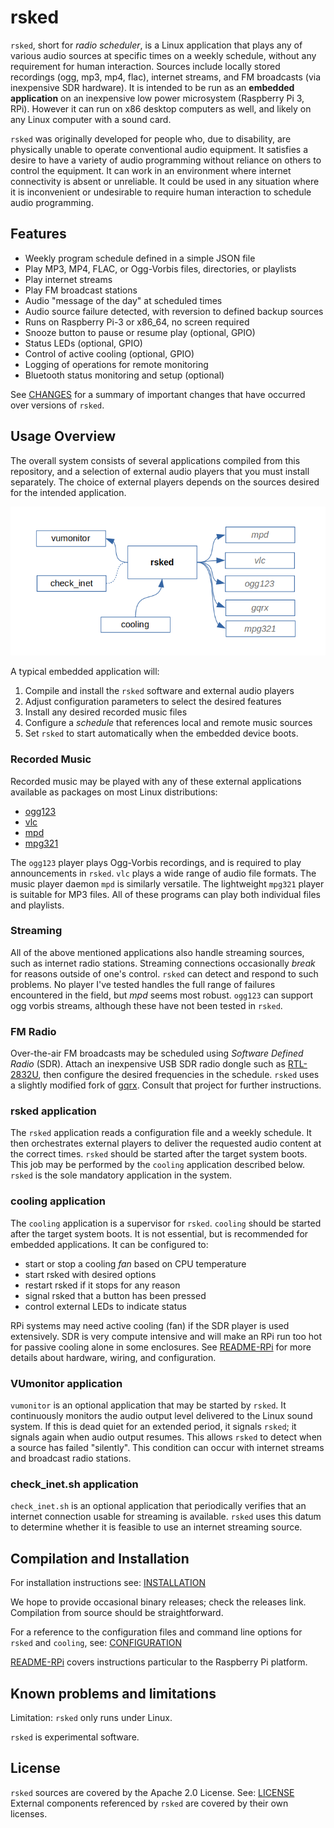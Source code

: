 rsked
=====

`rsked`, short for *radio scheduler*, is a Linux application that
plays any of various audio sources at specific times on a weekly
schedule, without any requirement for human interaction.  Sources
include locally stored recordings (ogg, mp3, mp4, flac), internet
streams, and FM broadcasts (via inexpensive SDR hardware). It is
intended to be run as an **embedded application** on an inexpensive
low power microsystem (Raspberry Pi 3, RPi).  However it can run on
x86 desktop computers as well, and likely on any Linux computer with a
sound card.

`rsked` was originally developed for people who, due to disability,
are physically unable to operate conventional audio equipment. It
satisfies a desire to have a variety of audio programming without
reliance on others to control the equipment. It can work in an
environment where internet connectivity is absent or unreliable. It
could be used in any situation where it is inconvenient or undesirable
to require human interaction to schedule audio programming.

## Features

- Weekly program schedule defined in a simple JSON file
- Play MP3, MP4, FLAC, or Ogg-Vorbis files, directories, or playlists
- Play internet streams
- Play FM broadcast stations
- Audio "message of the day" at scheduled times
- Audio source failure detected, with reversion to defined backup sources
- Runs on Raspberry Pi-3 or x86_64, no screen required
- Snooze button to pause or resume play (optional, GPIO)
- Status LEDs (optional, GPIO)
- Control of active cooling (optional, GPIO)
- Logging of operations for remote monitoring
- Bluetooth status monitoring and setup (optional)

See [CHANGES](doc/CHANGES.md) for a summary of important changes that have
occurred over versions of `rsked`.


## Usage Overview

The overall system consists of several applications compiled from this
repository, and a selection of external audio players that you must install
separately.  The choice of external players depends on the sources
desired for the intended application.

![architecture]

[architecture]: doc/architecture.png

A typical embedded application will:

1. Compile and install the `rsked` software and external audio players
2. Adjust configuration parameters to select the desired features
3. Install any desired recorded music files
4. Configure a *schedule* that references local and remote music sources
5. Set `rsked` to start automatically when the embedded device boots.


### Recorded Music

Recorded music may be played with any of these external applications
available as packages on most Linux distributions:

- [ogg123](https://wiki.xiph.org/Vorbis-tools)
- [vlc](https://www.videolan.org)
- [mpd](https://www.musicpd.org)
- [mpg321](http://mpg321.sourceforge.net/)

The `ogg123` player plays Ogg-Vorbis recordings, and is required to
play announcements in `rsked`. `vlc` plays a wide range of audio file
formats.  The music player daemon `mpd` is similarly versatile.  The
lightweight `mpg321` player is suitable for MP3 files.  All of these
programs can play both individual files and playlists.


### Streaming

All of the above mentioned applications also handle streaming sources,
such as internet radio stations. Streaming connections occasionally
*break* for reasons outside of one's control.  `rsked` can detect and
respond to such problems.  No player I've tested handles the full
range of failures encountered in the field, but *mpd* seems most
robust.  `ogg123` can support ogg vorbis streams, although
these have not been tested in `rsked`.

### FM Radio

Over-the-air FM broadcasts may be scheduled using *Software Defined
Radio* (SDR). Attach an inexpensive USB SDR radio dongle such as
[RTL-2832U](https://www.rtl-sdr.com/), then configure the
desired frequencies in the schedule.  `rsked` uses a slightly modified
fork of [gqrx](https://github.com/farlies/gqrx). Consult that project
for further instructions.

### rsked application

The `rsked` application reads a configuration file and a weekly
schedule. It then orchestrates external players to deliver the
requested audio content at the correct times. `rsked` should be
started after the target system boots. This job may be performed by
the `cooling` application described below.  `rsked` is the sole
mandatory application in the system.

### cooling application

The `cooling` application is a supervisor for `rsked`.
`cooling` should be started after the target system boots.
It is not essential, but is recommended for embedded applications.
It can be configured to:

- start or stop a cooling *fan* based on CPU temperature
- start rsked with desired options
- restart rsked if it stops for any reason
- signal rsked that a button has been pressed
- control external LEDs to indicate status

RPi systems may need active cooling (fan) if the SDR player is used
extensively. SDR is very compute intensive and will make an RPi run
too hot for passive cooling alone in some enclosures.
See [README-RPi](doc/README-RPi.md) for
more details about hardware, wiring, and configuration.

### VUmonitor application

`vumonitor` is an optional application that may be started by `rsked`.
It continuously monitors the audio output level delivered to the Linux
sound system. If this is dead quiet for an extended period, it signals
`rsked`; it signals again when audio output resumes.  This allows `rsked`
to detect when a source has failed "silently". This condition can occur
with internet streams and broadcast radio stations.

### check_inet.sh application

`check_inet.sh` is an optional application that periodically verifies
that an internet connection usable for streaming is available.
`rsked` uses this datum to determine whether it is feasible to use an
internet streaming source.


## Compilation and Installation

For installation instructions see: [INSTALLATION](doc/INSTALLATION.md)

We hope to provide occasional binary releases; check the releases link.
Compilation from source should be straightforward.

For a reference to the configuration files and command line
options for `rsked` and `cooling`, 
see: [CONFIGURATION](doc/CONFIGURATION.md)

[README-RPi](doc/README-RPi.md) covers instructions particular
to the Raspberry Pi platform.

## Known problems and limitations

Limitation: `rsked` only runs under Linux.

`rsked` is experimental software.

## License

`rsked` sources are covered by the Apache 2.0 License. 
See: [LICENSE](LICENSE.txt)  External components referenced
by `rsked` are covered by their own licenses.
